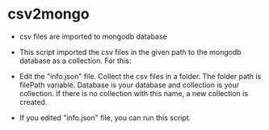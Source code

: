 # csv2mongo

* csv files are imported to mongodb database

* This script imported the csv files in the given path to the mongodb database as a collection. For this:

* Edit the "info.json" file. Collect the csv files in a folder. The folder path is filePath variable. Database is your database and collection is your collection. If there is no collection with this name, a new collection is created.
* If you edited "info.json" file, you can run this script.
